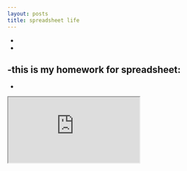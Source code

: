 ```yaml
---
layout: posts
title: spreadsheet life 
---
```



-
-
-this is my homework for spreadsheet:
-
-

<iframe src="https://docs.google.com/spreadsheets/d/e/2PACX-1vSCj4ZIsd-b3k3WZbaoZ1k4nxl57kgGEC0xrqcbNbsIaftHIZq6sSeAJqyY-WMZKOS7J-H9Ze3NsRPP/pubhtml?widget=true&amp;headers=false"></iframe>